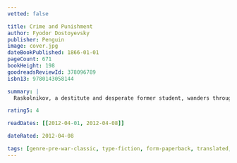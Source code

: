 ```yaml
---
vetted: false

title: Crime and Punishment
author: Fyodor Dostoyevsky
publisher: Penguin
image: cover.jpg
dateBookPublished: 1866-01-01
pageCount: 671
bookHeight: 198
goodreadsReviewId: 378096789
isbn13: 9780143058144

summary: |
  Raskolnikov, a destitute and desperate former student, wanders through the slums of St Petersburg and commits a random murder without remorse or regret. He imagines himself to be a great man, a Napoleon: acting for a higher purpose beyond conventional moral law. But as he embarks on a dangerous game of cat and mouse with a suspicious police investigator, Raskolnikov is pursued by the growing voice of his conscience and finds the noose of his own guilt tightening around his neck. Only Sonya, a downtrodden prostitute, can offer the chance of redemption.

rating5: 4

readDates: [[2012-04-01, 2012-04-08]]

dateRated: 2012-04-08

tags: [genre-pre-war-classic, type-fiction, form-paperback, translated, pub-penguin-classics, book-club]
---
```

